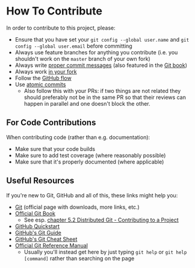 # How To Contribute

In order to contribute to this project, please:

* Ensure that you have set your `git config --global user.name` and `git config --global user.email` before committing
* Always use feature branches for anything you contribute (i.e. you shouldn't work on the `master` branch of your own
  fork)
* Always write [proper commit messages](https://tbaggery.com/2008/04/19/a-note-about-git-commit-messages.html)
  (also featured in the [Git book](https://git-scm.com/book/en/v2/Distributed-Git-Contributing-to-a-Project))
* Always work [in your fork](https://docs.github.com/en/get-started/quickstart/fork-a-repo)
* Follow the [GitHub flow](https://docs.github.com/en/get-started/quickstart/github-flow)
* Use [atomic commits](https://www.aleksandrhovhannisyan.com/blog/atomic-git-commits/)
  * Also follow this with your PRs: if two things are not related they should preferably not be in the same PR so that
    their reviews can happen in parallel and one doesn't block the other.

## For Code Contributions

When contributing code (rather than e.g. documentation):

* Make sure that your code builds
* Make sure to add test coverage (where reasonably possible)
* Make sure that it's properly documented (where applicable)

## Useful Resources

If you're new to Git, GitHub and all of this, these links might help you:

* [Git](https://git-scm.com/) (official page with downloads, more links, etc.)
* [Official Git Book](https://git-scm.com/book)
  * See
    esp. [chapter 5.2 Distributed Git - Contributing to a Project](https://git-scm.com/book/en/v2/Distributed-Git-Contributing-to-a-Project)
* [GitHub Quickstart](https://docs.github.com/en/get-started/quickstart)
* [GitHub's Git Guide](https://github.com/git-guides)
* [GitHub's Git Cheat Sheet](https://training.github.com/)
* [Official Git Reference Manual](https://git-scm.com/docs)
  * Usually you'll instead get here by just typing `git help` or `git help [command]` rather than searching on the page
